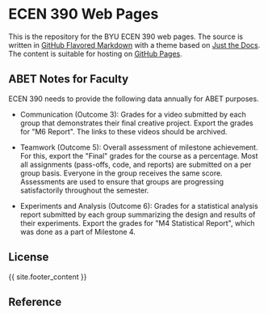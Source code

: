 # ECEN 390 Web Pages

This is the repository for the BYU ECEN 390 web pages. The source is written in [GitHub Flavored Markdown](https://github.github.com/gfm/) with a theme based on [Just the Docs](https://just-the-docs.com). The content is suitable for hosting on [GitHub Pages](https://pages.github.com/).

## ABET Notes for Faculty

ECEN 390 needs to provide the following data annually for ABET purposes.

  - Communication (Outcome 3): Grades for a video submitted by each group that demonstrates their final creative project. Export the grades for "M6 Report". The links to these videos should be archived.

  - Teamwork (Outcome 5): Overall assessment of milestone achievement. For this, export the "Final" grades for the course as a percentage. Most all assignments (pass-offs, code, and reports) are submitted on a per group basis. Everyone in the group receives the same score. Assessments are used to ensure that groups are progressing satisfactorily throughout the semester.

  - Experiments and Analysis (Outcome 6): Grades for a statistical analysis report submitted by each group summarizing the design and results of their experiments. Export the grades for "M4 Statistical Report", which was done as a part of Milestone 4.

## License

{{ site.footer_content }}

## Reference

[Jekyll]: https://jekyllrb.com
[Just the Docs Template]: https://just-the-docs.github.io/just-the-docs-template/
[Just the Docs]: https://just-the-docs.com
[Just the Docs repo]: https://github.com/just-the-docs/just-the-docs
[GitHub Pages]: https://pages.github.com/
[Template README]: https://github.com/just-the-docs/just-the-docs-template/blob/main/README.md
[GitHub Pages / Actions workflow]: https://github.blog/changelog/2022-07-27-github-pages-custom-github-actions-workflows-beta/
[use the template]: https://github.com/just-the-docs/just-the-docs-template/generate
